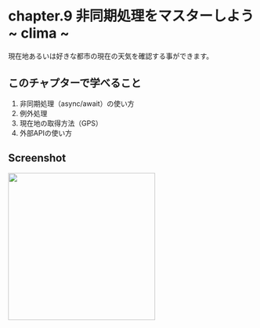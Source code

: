# chapter.9 非同期処理をマスターしよう ~ clima ~

現在地あるいは好きな都市の現在の天気を確認する事ができます。

## このチャプターで学べること

1. 非同期処理（async/await）の使い方
2. 例外処理
3. 現在地の取得方法（GPS）
4. 外部APIの使い方

## Screenshot
<img src="https://storage.googleapis.com/zenn-user-upload/h416epip0jwc9oxse67pk684r4gy" width="300">
